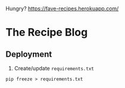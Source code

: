 Hungry? https://fave-recipes.herokuapp.com/


# The Recipe Blog

## Deployment

1. Create/update `requirements.txt`

```
pip freeze > requirements.txt
```
